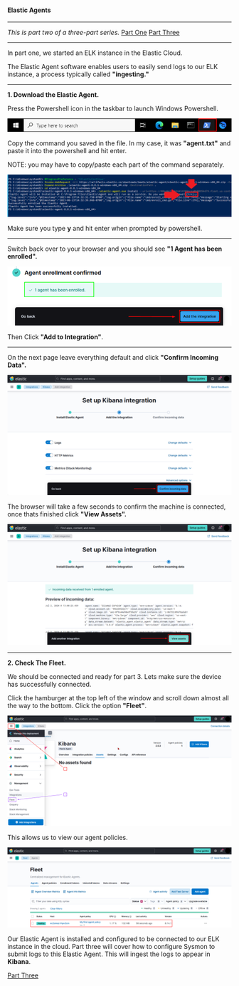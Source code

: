 #### Elastic Agents

---

*This is part two of a three-part series.*
	[Part One](./elk_in_the_cloud.md "Elk in the Cloud")
	[Part Three](./sysmon_logs.md "Configuring Sysmon")

---

In part one, we started an ELK instance in the Elastic Cloud.

The Elastic Agent software enables users to easily send logs to our ELK instance, a process typically called **"ingesting."**

---

**1. Download the Elastic Agent.**

Press the Powershell icon in the taskbar to launch Windows Powershell.

![Powershell](./images/OpeningPowershell.png)

Copy the command you saved in the file.  In my case, it was **"agent.txt"** and paste it into the powershell and hit enter. 

NOTE: you may have to copy/paste each part of the command separately.

![Powershell](./images/powershell.png)

Make sure you type **y** and hit enter when prompted by powershell.

---

Switch back over to your browser and you should see **"1 Agent has been enrolled".**

![Enrolled Machine](./images/finish_button.PNG)

Then Click **"Add to Integration"**.

---

On the next page leave everything default and click **"Confirm Incoming Data".**

![Confirm Data](./images/confirm_data.PNG)

The browser will take a few seconds to confirm the machine is connected, once thats finished click **"View Assets".**

![Enrolled](./images/successful_enroll.PNG)

---

**2. Check The Fleet.**

We should be connected and ready for part 3.  Lets make sure the device has successfully connected.

Click the hamburger at the top left of the window and scroll down almost all the way to the bottom. Click the option **"Fleet"**.

![Fleet](./images/fleet_loc.PNG)

This allows us to view our agent policies.

![Powershell](./images/pic_of_box.PNG)

Our Elastic Agent is installed and configured to be connected to our ELK instance in the cloud.  Part three will cover how to configure Sysmon to submit logs to this Elastic Agent.  This will ingest the logs to appear in **Kibana**.

[Part Three](./sysmon_logs.md "Configuring Sysmon")
